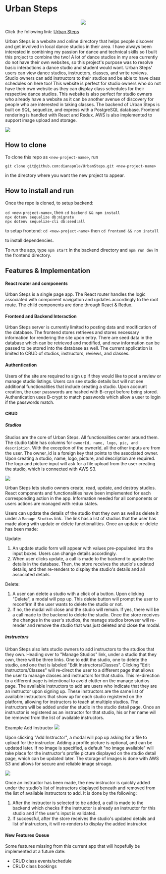 # Urban Steps

<p align="center">
    <img src="https://skillicons.dev/icons?i=js,sqlite,nodejs,sequelize,postgres,react,redux,express,aws" />
</p>

Click the following link: [Urban Steps](https://urbansteps.onrender.com/)

Urban Steps is a website and online directory that helps people discover and get involved in local dance studios in their area. I have always been interested in combining my passion for dance and technical skills so I built this project to combine the two! A lot of dance studios in my area currently do not have their own websites, so this project's purpose was to resolve basic interactions a dance studio and student would want. Urban Steps' users can view dance studios, instructors, classes, and write reviews. Studio owners can add instructors to their studios and be able to have class schedules on here too! This website is perfect for studio owners who do not have their own website as they can display class schedules for their respective dance studios. This website is also perfect for studio owners who already have a website as it can be another avenue of discovery for people who are interested in taking classes. The backend of Urban Steps is built on SQL, sequelize, and express with a PostgreSQL database. Frontend rendering is handled with React and Redux. AWS is also implemented to support image upload and storage.

<img src="frontend/images/landingpage.png" />

## How to clone

To clone this repo as `<new-project-name>`, run

```shell
git clone git@github.com:dianapnle/UrbanSteps.git <new-project-name>
```

in the directory where you want the new project to appear.

## How to install and run

Once the repo is cloned, to setup backend:

`cd <new-project-name>`, then `cd backend && npm install` \
`npx dotenv sequelize db:migrate`\
`npx dotenv sequelize-cli db:seed:all`

to setup frontend:
`cd <new-project-name>` then `cd frontend && npm install`

to install
dependencies.

To run the app, type `npm start` in the backend directory and `npm run dev` in the frontend directory.

## Features & Implementation

#### React router and components

Urban Steps is a single page app. The React router handles the logic associated with component navigation and updates accordingly to the root route. The child components are done through React & Redux.

#### Frontend and Backend Interaction

Urban Steps server is currently limited to posting data and modification of the database. The frontend stores retrieves and stores necessary information for rendering the site upon entry. There are seed data in the database which can be retrieved and modified, and new information can be passed to be stored into the database as well. The current application is limited to CRUD of studios, instructors, reviews, and classes.

#### Authentication

Users of the site are required to sign up if they would like to post a review or manage studio listings. Users can see studio details but will not see additional functionalities that include creating a studio. Upon account creation, the user passwords are hashed with B-crypt before being stored. Authentication uses B-crypt to match passwords which allow a user to login if the passwords match.

#### CRUD

##### Studios

Studios are the core of Urban Steps. All functionalities center around them. The studio table has columns for `ownerId, name, logo, pic, and description`. With the exception of the ownerId, all the other inputs are from the user. The owner_id is a foreign key that points to the associated owner. Upon creating a studio, name, logo, picture, and description are required. The logo and picture input will ask for a file upload from the user creating the studio, which is connected with AWS S3.

<img src="frontend/images/addstudio.png" />


Urban Steps lets studio owners create, read, update, and destroy studios. React components and functionalities have been implemented for each corresponding action in the app. Information needed for all components or users actions are managed with redux states.

Users can update the details of the studio that they own as well as delete it under a `Manage Studios` link. The link has a list of studios that the user has made along with update or delete functionalities. Once an update or delete has been made:

Update:
1. An update studio form will appear with values pre-populated into the input boxes. Users can change details accordingly.
2. When user clicks update, a call is made to the backend to update the details in the database. Then, the store receives the studio's updated details, and then re-renders to display the studio's details and all associated details.

Delete:
1. A user can delete a studio with a click of a button. Upon clicking "Delete", a modal will pop up. This delete button will prompt the user to reconfirm if the user wants to delete the studio or not.
2. If no, the modal will close and the studio will remain. If yes, there will be a call made to the backend to delete the studio. Once the store receives the changes in the user's studios, the manage studios browser will re-render and remove the studio that was just deleted and close the modal.

##### Instructors

Urban Steps also lets studio owners to add instructors to the studios that they own. Heading over to "Manage Studios" link, under a studio that they own, there will be three links. One to edit the studio, one to delete the studio, and one that is labeled "Edit Instructors/Classes". Clicking "Edit Instructors/Classes" will re-direct the user to a different page that allows the user to manage classes and instructors for that studio. This re-direction to a different page is intentional to avoid clutter on the manage studios page. The available instructors to add are users who indicate that they are an instructor upon signing up. These instructors are the same list of available instructors that show up for each studio registered on the platform, allowing for instructors to teach at multiple studios. The instructors will be added under the studio in the studio detail page. Once an instructor is registered as an instructor for that studio, his or her name will be removed from the list of available instructors.

Example Add Instructor
<img src="frontend/images/createinstructors.png" />

Upon clicking "Add Instructor", a modal will pop up asking for a file to upload for the instructor. Adding a profile picture is optional, and can be updated later. If no image is specified, a default "no image available" will take place for the instructor's profile picture displayed on the studio detail page, which can be updated later. The storage of images is done with AWS S3 and allows for secure and reliable image stroage.

<img src="frontend/images/uploadinstructor.png" />

Once an instructor has been made, the new instructor is quickly added under the studio's list of instructors displayed beneath and removed from the list of available instructors to add. It is done by the following:

1. After the instructor is selected to be added, a call is made to the backend which checks if the instructor is already an instructor for this studio and if the user's input is validated.
2. If successful, after the store receives the studio's updated details and list of instructors, it will re-renders to display the added instructor.

#### New Features Queue

Some features missing from this current app that will hopefully be implemented at a future date:

- CRUD class events/schedule
- CRUD class bookings
